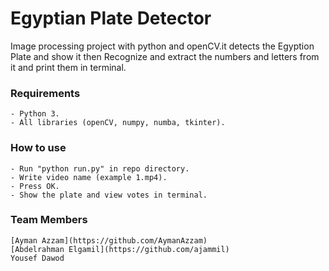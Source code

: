 # Egyptian Plate Detector
Image processing project with python and openCV.it detects the Egyption Plate and show it then Recognize and extract the numbers and letters from it and print them in terminal.

### Requirements
	- Python 3.
	- All libraries (openCV, numpy, numba, tkinter).
	
### How to use
	- Run "python run.py" in repo directory.
	- Write video name (example 1.mp4).
	- Press OK.
	- Show the plate and view votes in terminal.

### Team Members
	[Ayman Azzam](https://github.com/AymanAzzam)
	[Abdelrahman Elgamil](https://github.com/ajammil)
	Yousef Dawod
